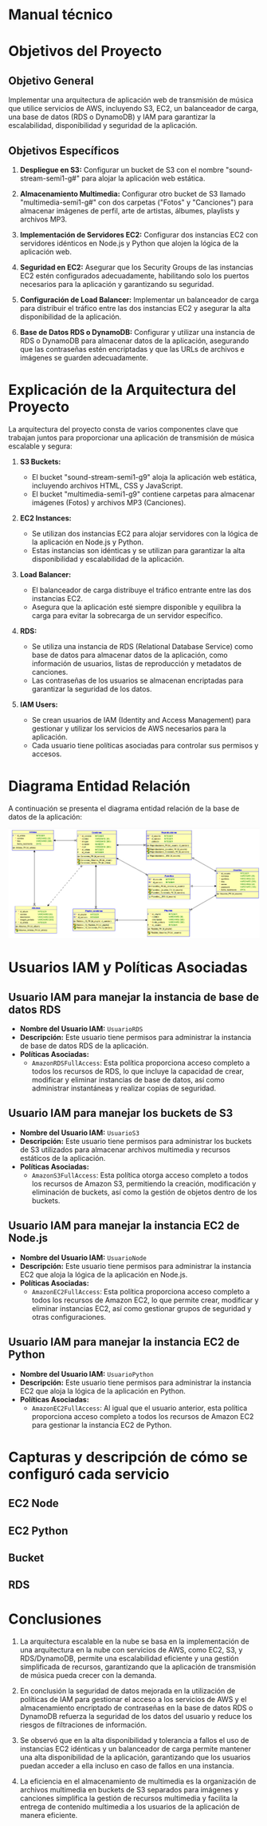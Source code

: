 # Manual técnico 

# Objetivos del Proyecto

## Objetivo General
Implementar una arquitectura de aplicación web de transmisión de música que utilice servicios de AWS, incluyendo S3, EC2, un balanceador de carga, una base de datos (RDS o DynamoDB) y IAM para garantizar la escalabilidad, disponibilidad y seguridad de la aplicación.

## Objetivos Específicos

1. **Despliegue en S3:** Configurar un bucket de S3 con el nombre "sound-stream-semi1-g#" para alojar la aplicación web estática.

2. **Almacenamiento Multimedia:** Configurar otro bucket de S3 llamado "multimedia-semi1-g#" con dos carpetas ("Fotos" y "Canciones") para almacenar imágenes de perfil, arte de artistas, álbumes, playlists y archivos MP3.

3. **Implementación de Servidores EC2:** Configurar dos instancias EC2 con servidores idénticos en Node.js y Python que alojen la lógica de la aplicación web.

4. **Seguridad en EC2:** Asegurar que los Security Groups de las instancias EC2 estén configurados adecuadamente, habilitando solo los puertos necesarios para la aplicación y garantizando su seguridad.

5. **Configuración de Load Balancer:** Implementar un balanceador de carga para distribuir el tráfico entre las dos instancias EC2 y asegurar la alta disponibilidad de la aplicación.

6. **Base de Datos RDS o DynamoDB:** Configurar y utilizar una instancia de RDS o DynamoDB para almacenar datos de la aplicación, asegurando que las contraseñas estén encriptadas y que las URLs de archivos e imágenes se guarden adecuadamente.

# Explicación de la Arquitectura del Proyecto

La arquitectura del proyecto consta de varios componentes clave que trabajan juntos para proporcionar una aplicación de transmisión de música escalable y segura:

1. **S3 Buckets:**
   - El bucket "sound-stream-semi1-g9" aloja la aplicación web estática, incluyendo archivos HTML, CSS y JavaScript.
   - El bucket "multimedia-semi1-g9" contiene carpetas para almacenar imágenes (Fotos) y archivos MP3 (Canciones).

2. **EC2 Instances:**
   - Se utilizan dos instancias EC2 para alojar servidores con la lógica de la aplicación en Node.js y Python.
   - Estas instancias son idénticas y se utilizan para garantizar la alta disponibilidad y escalabilidad de la aplicación.

3. **Load Balancer:**
   - El balanceador de carga distribuye el tráfico entrante entre las dos instancias EC2.
   - Asegura que la aplicación esté siempre disponible y equilibra la carga para evitar la sobrecarga de un servidor específico.

4. **RDS:**
   - Se utiliza una instancia de RDS (Relational Database Service) como base de datos para almacenar datos de la aplicación, como información de usuarios, listas de reproducción y metadatos de canciones.
   - Las contraseñas de los usuarios se almacenan encriptadas para garantizar la seguridad de los datos.

5. **IAM Users:**
   - Se crean usuarios de IAM (Identity and Access Management) para gestionar y utilizar los servicios de AWS necesarios para la aplicación.
   - Cada usuario tiene políticas asociadas para controlar sus permisos y accesos.

# Diagrama Entidad Relación

A continuación se presenta el diagrama entidad relación de la base de datos de la aplicación:

<img src="mer.png" alt="Diagrama Entidad Relación">

# Usuarios IAM y Políticas Asociadas

## Usuario IAM para manejar la instancia de base de datos RDS

- **Nombre del Usuario IAM:** `UsuarioRDS`
- **Descripción:** Este usuario tiene permisos para administrar la instancia de base de datos RDS de la aplicación.
- **Políticas Asociadas:**
  - `AmazonRDSFullAccess`: Esta política proporciona acceso completo a todos los recursos de RDS, lo que incluye la capacidad de crear, modificar y eliminar instancias de base de datos, así como administrar instantáneas y realizar copias de seguridad.

## Usuario IAM para manejar los buckets de S3

- **Nombre del Usuario IAM:** `UsuarioS3`
- **Descripción:** Este usuario tiene permisos para administrar los buckets de S3 utilizados para almacenar archivos multimedia y recursos estáticos de la aplicación.
- **Políticas Asociadas:**
  - `AmazonS3FullAccess`: Esta política otorga acceso completo a todos los recursos de Amazon S3, permitiendo la creación, modificación y eliminación de buckets, así como la gestión de objetos dentro de los buckets.

## Usuario IAM para manejar la instancia EC2 de Node.js

- **Nombre del Usuario IAM:** `UsuarioNode`
- **Descripción:** Este usuario tiene permisos para administrar la instancia EC2 que aloja la lógica de la aplicación en Node.js.
- **Políticas Asociadas:**
  - `AmazonEC2FullAccess`: Esta política proporciona acceso completo a todos los recursos de Amazon EC2, lo que permite crear, modificar y eliminar instancias EC2, así como gestionar grupos de seguridad y otras configuraciones.

## Usuario IAM para manejar la instancia EC2 de Python

- **Nombre del Usuario IAM:** `UsuarioPython`
- **Descripción:** Este usuario tiene permisos para administrar la instancia EC2 que aloja la lógica de la aplicación en Python.
- **Políticas Asociadas:**
  - `AmazonEC2FullAccess`: Al igual que el usuario anterior, esta política proporciona acceso completo a todos los recursos de Amazon EC2 para gestionar la instancia EC2 de Python.

# Capturas y descripción de cómo se configuró cada servicio

## EC2 Node

## EC2 Python

## Bucket

## RDS

# Conclusiones

1. La arquitectura escalable en la nube se basa en la implementación de una arquitectura en la nube con servicios de AWS, como EC2, S3, y RDS/DynamoDB, permite una escalabilidad eficiente y una gestión simplificada de recursos, garantizando que la aplicación de transmisión de música pueda crecer con la demanda.

2. En conclusión la seguridad de datos mejorada en la utilización de políticas de IAM para gestionar el acceso a los servicios de AWS y el almacenamiento encriptado de contraseñas en la base de datos RDS o DynamoDB refuerza la seguridad de los datos del usuario y reduce los riesgos de filtraciones de información.

3. Se observó que en la alta disponibilidad y tolerancia a fallos el uso de instancias EC2 idénticas y un balanceador de carga permite mantener una alta disponibilidad de la aplicación, garantizando que los usuarios puedan acceder a ella incluso en caso de fallos en una instancia.

4. La eficiencia en el almacenamiento de multimedia es la organización de archivos multimedia en buckets de S3 separados para imágenes y canciones simplifica la gestión de recursos multimedia y facilita la entrega de contenido multimedia a los usuarios de la aplicación de manera eficiente.
